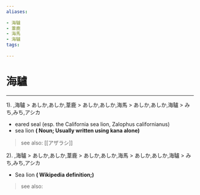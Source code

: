 ```yaml
---
aliases:
    
- 海驢
- 葦鹿
- 海馬
- 海驢
tags:
    
---
```


# 海驢
---
1).
,海驢 > あしか,あしか,葦鹿 > あしか,あしか,海馬 > あしか,あしか,海驢 > みち,みち,アシカ

- eared seal (esp. the California sea lion, Zalophus californianus)
- sea lion
**( Noun; Usually written using kana alone)**
> see also:  [[アザラシ]]
            
2).
,海驢 > あしか,あしか,葦鹿 > あしか,あしか,海馬 > あしか,あしか,海驢 > みち,みち,アシカ

- Sea lion
**( Wikipedia definition;)**
> see also: 
            